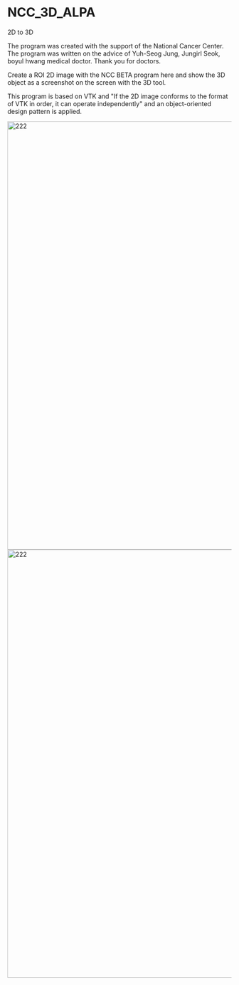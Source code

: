 # NCC_3D_ALPA
2D to 3D

The program was created with the support of the National Cancer Center.
The program was written on the advice of Yuh-Seog Jung, Jungirl Seok, boyul hwang medical doctor.
Thank you for doctors.

Create a ROI 2D image with the NCC BETA program here and show the 3D object 
as a screenshot on the screen with the 3D tool.

This program is based on VTK and
"If the 2D image conforms to the format of VTK in order, it can operate independently" 
and an object-oriented design pattern is applied.

<img width="962" alt="222" src="https://user-images.githubusercontent.com/19296155/229004758-2001ea32-57e6-44b0-9fa9-845e12c837e1.png">
<img width="962" alt="222" src="https://user-images.githubusercontent.com/19296155/229003715-1de3d342-0cae-40de-88ec-9f1537a88615.jpg">
